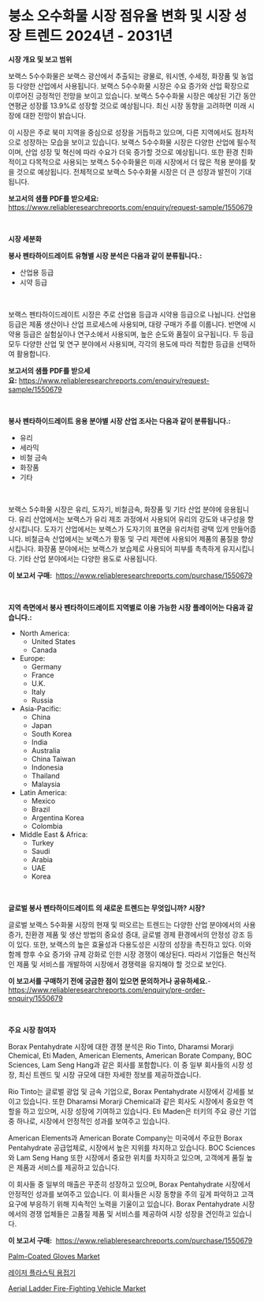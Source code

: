 <p><h1>붕소 오수화물 시장 점유율 변화 및 시장 성장 트렌드 2024년 - 2031년</h1></p><p><strong>시장 개요 및 보고 범위</strong></p>
<p><p>보랙스 5수수화물은 보랙스 광산에서 추출되는 광물로, 워시엔, 수세정, 화장품 및 농업 등 다양한 산업에서 사용됩니다. 보랙스 5수수화물 시장은 수요 증가와 산업 확장으로 이루어진 긍정적인 전망을 보이고 있습니다. 보랙스 5수수화물 시장은 예상된 기간 동안 연평균 성장률 13.9%로 성장할 것으로 예상됩니다. 최신 시장 동향을 고려하면 미래 시장에 대한 전망이 밝습니다.</p><p>이 시장은 주로 북미 지역을 중심으로 성장을 거듭하고 있으며, 다른 지역에서도 점차적으로 성장하는 모습을 보이고 있습니다. 보랙스 5수수화물 시장은 다양한 산업에 필수적이며, 산업 성장 및 혁신에 따라 수요가 더욱 증가할 것으로 예상됩니다. 또한 환경 친화적이고 다목적으로 사용되는 보랙스 5수수화물은 미래 시장에서 더 많은 적용 분야를 찾을 것으로 예상됩니다. 전체적으로 보랙스 5수수화물 시장은 더 큰 성장과 발전이 기대됩니다.</p></p>
<p><strong>보고서의 샘플 PDF를 받으세요:</strong> <a href="https://www.reliableresearchreports.com/enquiry/request-sample/1550679">https://www.reliableresearchreports.com/enquiry/request-sample/1550679</a></p>
<p>&nbsp;</p>
<p><strong>시장 세분화</strong></p>
<p><strong>붕사 펜타하이드레이트 유형별 시장 분석은 다음과 같이 분류됩니다.:</strong></p>
<p><ul><li>산업용 등급</li><li>시약 등급</li></ul></p>
<p>&nbsp;</p>
<p><p>보랙스 펜타하이드레이트 시장은 주로 산업용 등급과 시약용 등급으로 나뉩니다. 산업용 등급은 제품 생산이나 산업 프로세스에 사용되며, 대량 구매가 주를 이룹니다. 반면에 시약용 등급은 실험실이나 연구소에서 사용되며, 높은 순도와 품질이 요구됩니다. 두 등급 모두 다양한 산업 및 연구 분야에서 사용되며, 각각의 용도에 따라 적합한 등급을 선택하여 활용합니다.</p></p>
<p><strong>보고서의 샘플 PDF를 받으세요:</strong>&nbsp;<a href="https://www.reliableresearchreports.com/enquiry/request-sample/1550679">https://www.reliableresearchreports.com/enquiry/request-sample/1550679</a></p>
<p>&nbsp;</p>
<p><strong> 붕사 펜타하이드레이트 응용 분야별 시장 산업 조사는 다음과 같이 분류됩니다.:</strong></p>
<p><ul><li>유리</li><li>세라믹</li><li>비철 금속</li><li>화장품</li><li>기타</li></ul></p>
<p>&nbsp;</p>
<p><p>보랙스 5수화물 시장은 유리, 도자기, 비철금속, 화장품 및 기타 산업 분야에 응용됩니다. 유리 산업에서는 보랙스가 유리 제조 과정에서 사용되어 유리의 강도와 내구성을 향상시킵니다. 도자기 산업에서는 보랙스가 도자기의 표면을 유리처럼 광택 있게 만들어줍니다. 비철금속 산업에서는 보랙스가 황동 및 구리 제련에 사용되어 제품의 품질을 향상시킵니다. 화장품 분야에서는 보랙스가 보습제로 사용되어 피부를 촉촉하게 유지시킵니다. 기타 산업 분야에서는 다양한 용도로 사용됩니다.</p></p>
<p><strong>이 보고서 구매:</strong>&nbsp; <a href="https://www.reliableresearchreports.com/purchase/1550679">https://www.reliableresearchreports.com/purchase/1550679</a></p>
<p>&nbsp;</p>
<p><strong>지역 측면에서 붕사 펜타하이드레이트 지역별로 이용 가능한 시장 플레이어는 다음과 같습니다.:</strong></p>
<p><ul>
    <li>
        North America:
        <ul>
            <li>United States</li>
            <li>Canada</li>
        </ul>
    </li>
    <li>
        Europe:
        <ul>
            <li>Germany</li>
            <li>France</li>
            <li>U.K.</li>
            <li>Italy</li>
            <li>Russia</li>
        </ul>
    </li>
    <li>
        Asia-Pacific:
        <ul>
            <li>China</li>
            <li>Japan</li>
            <li>South Korea</li>
            <li>India</li>
            <li>Australia</li>
            <li>China Taiwan</li>
            <li>Indonesia</li>
            <li>Thailand</li>
            <li>Malaysia</li>
        </ul>
    </li>
    <li>
        Latin America:
        <ul>
            <li>Mexico</li>
            <li>Brazil</li>
            <li>Argentina Korea</li>
            <li>Colombia</li>
        </ul>
    </li>
    <li>
        Middle East & Africa:
        <ul>
            <li>Turkey</li>
            <li>Saudi</li>
            <li>Arabia</li>
            <li>UAE</li>
            <li>Korea</li>
        </ul>
    </li>
    </ul></p>
<p>&nbsp;</p>
<p><strong>글로벌 붕사 펜타하이드레이트 의 새로운 트렌드는 무엇입니까? 시장?</strong></p>
<p><p>글로벌 보랙스 5수화물 시장의 현재 및 떠오르는 트렌드는 다양한 산업 분야에서의 사용 증가, 친환경 제품 및 생산 방법의 중요성 증대, 글로벌 경제 환경에서의 안정성 강조 등이 있다. 또한, 보랙스의 높은 효율성과 다용도성은 시장의 성장을 촉진하고 있다. 이와 함께 향후 수요 증가와 규제 강화로 인한 시장 경쟁이 예상된다. 따라서 기업들은 혁신적인 제품 및 서비스를 개발하여 시장에서 경쟁력을 유지해야 할 것으로 보인다.</p></p>
<p><strong>이 보고서를 구매하기 전에 궁금한 점이 있으면 문의하거나 공유하세요.</strong>- <a href="https://www.reliableresearchreports.com/enquiry/pre-order-enquiry/1550679">https://www.reliableresearchreports.com/enquiry/pre-order-enquiry/1550679</a></p>
<p>&nbsp;</p>
<p><strong>주요 시장 참여자</strong></p>
<p><p>Borax Pentahydrate 시장에 대한 경쟁 분석은 Rio Tinto, Dharamsi Morarji Chemical, Eti Maden, American Elements, American Borate Company, BOC Sciences, Lam Seng Hang과 같은 회사를 포함합니다. 이 중 일부 회사들의 시장 성장, 최신 트렌드 및 시장 규모에 대한 자세한 정보를 제공하겠습니다.</p><p>Rio Tinto는 글로벌 광업 및 금속 기업으로, Borax Pentahydrate 시장에서 강세를 보이고 있습니다. 또한 Dharamsi Morarji Chemical과 같은 회사도 시장에서 중요한 역할을 하고 있으며, 시장 성장에 기여하고 있습니다. Eti Maden은 터키의 주요 광산 기업 중 하나로, 시장에서 안정적인 성과를 보여주고 있습니다.</p><p>American Elements과 American Borate Company는 미국에서 주요한 Borax Pentahydrate 공급업체로, 시장에서 높은 지위를 차지하고 있습니다. BOC Sciences와 Lam Seng Hang 또한 시장에서 중요한 위치를 차지하고 있으며, 고객에게 품질 높은 제품과 서비스를 제공하고 있습니다.</p><p>이 회사들 중 일부의 매출은 꾸준히 성장하고 있으며, Borax Pentahydrate 시장에서 안정적인 성과를 보여주고 있습니다. 이 회사들은 시장 동향을 주의 깊게 파악하고 고객 요구에 부응하기 위해 지속적인 노력을 기울이고 있습니다. Borax Pentahydrate 시장에서의 경쟁 업체들은 고품질 제품 및 서비스를 제공하여 시장 성장을 견인하고 있습니다.</p></p>
<p><strong>이 보고서 구매:</strong>&nbsp;&nbsp;<a href="https://www.reliableresearchreports.com/purchase/1550679">https://www.reliableresearchreports.com/purchase/1550679</a></p>
<p><p><a href="https://github.com/PeterParrish5/Market-Research-Report-List-4/blob/main/palm-coated-gloves-market.md">Palm-Coated Gloves Market</a></p><p><a href="https://medium.com/@bobbyreitenberg879562023/%EB%A0%88%EC%9D%B4%EC%A0%80-%ED%94%8C%EB%9D%BC%EC%8A%A4%ED%8B%B1-%EC%9A%A9%EC%A0%91%EA%B8%B0-%EC%8B%9C%EC%9E%A5-%EC%A0%90%EC%9C%A0%EC%9C%A8-%EB%B3%80%ED%99%94-%EB%B0%8F-%EC%8B%9C%EC%9E%A5-%EC%84%B1%EC%9E%A5-%EC%B6%94%EC%9D%B4-2024-2031-1159a5a073b7">레이저 플라스틱 용접기</a></p><p><a href="https://fuschia-pecorino-a6d.notion.site/Aerial-Ladder-Fire-Fighting-Vehicle-Market-Size-Reflecting-a-Forecast-Till-2031-Market-By-Type-By--59c703c4ec864f97b9a5f35bff1cc335">Aerial Ladder Fire-Fighting Vehicle Market</a></p></p>
